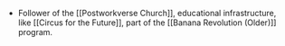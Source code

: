 - Follower of the [[Postworkverse Church]], educational infrastructure, like [[Circus for the Future]], part of the [[Banana Revolution (Older)]] program.